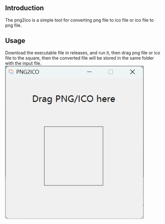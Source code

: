 ## Introduction
The png2ico is a simple tool for converting png file to ico file or ico file to png file.

## Usage
Download the executable file in releases, and run it, then drag png file or ico file to the square,
then the converted file will be stored in the same folder with the input file.  
![](images/main_form.png)
